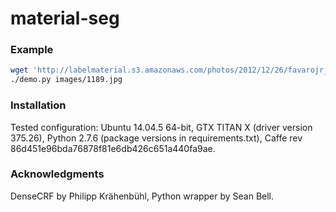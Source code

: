 # material-seg

### Example

```bash
wget 'http://labelmaterial.s3.amazonaws.com/photos/2012/12/26/favarojr_6678709857.jpg' -O images/1189.jpg
./demo.py images/1189.jpg
```

### Installation

Tested configuration: Ubuntu 14.04.5 64-bit, GTX TITAN X (driver version 375.26), Python 2.7.6 (package versions in requirements.txt), Caffe rev 86d451e96bda76878f81e6db426c651a440fa9ae.

### Acknowledgments

DenseCRF by Philipp Krähenbühl, Python wrapper by Sean Bell.

